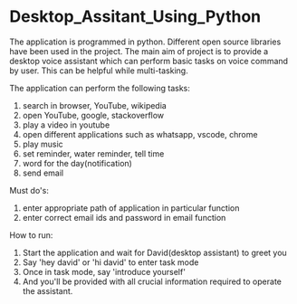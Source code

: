 # Desktop_Assitant_Using_Python

The application is programmed in python. Different open source libraries have been used in the project. 
The main aim of project is to provide a desktop voice assistant which can perform basic tasks on voice command by user. This can be helpful while multi-tasking. 

The application can perform the following tasks:
 1. search in browser, YouTube, wikipedia
 2. open YouTube, google, stackoverflow
 3. play a video in youtube
 4. open different applications such as whatsapp, vscode, chrome
 5. play music
 6. set reminder, water reminder, tell time
 7. word for the day(notification)
 8. send email

Must do's:
  1. enter appropriate path of application in particular function
  2. enter correct email ids and password in email function

How to run:
 1. Start the application and wait for David(desktop assistant) to greet you
 2. Say 'hey david' or 'hi david' to enter task mode
 3. Once in task mode, say 'introduce yourself' 
 4. And you'll be provided with all crucial information required to operate the assistant.
